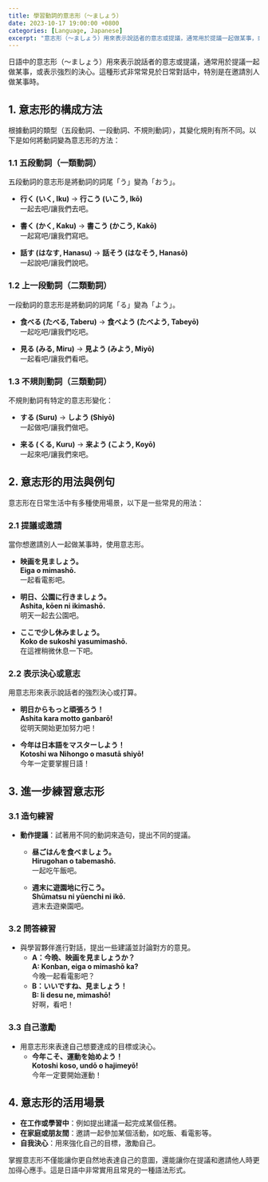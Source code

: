 ```yaml
---
title: 學習動詞的意志形（〜ましょう）
date: 2023-10-17 19:00:00 +0800
categories: [Language, Japanese]
excerpt: "意志形（〜ましょう）用來表示說話者的意志或提議，通常用於提議一起做某事，或表示強烈的決心"
---
```


日語中的意志形（〜ましょう）用來表示說話者的意志或提議，通常用於提議一起做某事，或表示強烈的決心。這種形式非常常見於日常對話中，特別是在邀請別人做某事時。

## **1. 意志形的構成方法**

根據動詞的類型（五段動詞、一段動詞、不規則動詞），其變化規則有所不同。以下是如何將動詞變為意志形的方法：

### **1.1 五段動詞（一類動詞）**
五段動詞的意志形是將動詞的詞尾「う」變為「おう」。
- **行く (いく, Iku)** → **行こう (いこう, Ikō)**  
  一起去吧/讓我們去吧。

- **書く (かく, Kaku)** → **書こう (かこう, Kakō)**  
  一起寫吧/讓我們寫吧。

- **話す (はなす, Hanasu)** → **話そう (はなそう, Hanasō)**  
  一起說吧/讓我們說吧。

### **1.2 上一段動詞（二類動詞）**
一段動詞的意志形是將動詞的詞尾「る」變為「よう」。
- **食べる (たべる, Taberu)** → **食べよう (たべよう, Tabeyō)**  
  一起吃吧/讓我們吃吧。

- **見る (みる, Miru)** → **見よう (みよう, Miyō)**  
  一起看吧/讓我們看吧。

### **1.3 不規則動詞（三類動詞）**
不規則動詞有特定的意志形變化：
- **する (Suru)** → **しよう (Shiyō)**  
  一起做吧/讓我們做吧。

- **来る (くる, Kuru)** → **来よう (こよう, Koyō)**  
  一起來吧/讓我們來吧。

## **2. 意志形的用法與例句**

意志形在日常生活中有多種使用場景，以下是一些常見的用法：

### **2.1 提議或邀請**
當你想邀請別人一起做某事時，使用意志形。
- **映画を見ましょう。**  
  **Eiga o mimashō.**  
  一起看電影吧。

- **明日、公園に行きましょう。**  
  **Ashita, kōen ni ikimashō.**  
  明天一起去公園吧。

- **ここで少し休みましょう。**  
  **Koko de sukoshi yasumimashō.**  
  在這裡稍微休息一下吧。

### **2.2 表示決心或意志**
用意志形來表示說話者的強烈決心或打算。
- **明日からもっと頑張ろう！**  
  **Ashita kara motto ganbarō!**  
  從明天開始更加努力吧！

- **今年は日本語をマスターしよう！**  
  **Kotoshi wa Nihongo o masutā shiyō!**  
  今年一定要掌握日語！

## **3. 進一步練習意志形**

### **3.1 造句練習**
- **動作提議**：試著用不同的動詞來造句，提出不同的提議。
  - **昼ごはんを食べましょう。**  
    **Hirugohan o tabemashō.**  
    一起吃午飯吧。

  - **週末に遊園地に行こう。**  
    **Shūmatsu ni yūenchi ni ikō.**  
    週末去遊樂園吧。

### **3.2 問答練習**
- 與學習夥伴進行對話，提出一些建議並討論對方的意見。
  - **A：今晩、映画を見ましょうか？**  
    **A: Konban, eiga o mimashō ka?**  
    今晚一起看電影吧？
  - **B：いいですね、見ましょう！**  
    **B: Ii desu ne, mimashō!**  
    好啊，看吧！

### **3.3 自己激勵**
- 用意志形來表達自己想要達成的目標或決心。
  - **今年こそ、運動を始めよう！**  
    **Kotoshi koso, undō o hajimeyō!**  
    今年一定要開始運動！

## **4. 意志形的活用場景**

- **在工作或學習中**：例如提出建議一起完成某個任務。
- **在家庭或朋友間**：邀請一起參加某個活動，如吃飯、看電影等。
- **自我決心**：用來強化自己的目標，激勵自己。

掌握意志形不僅能讓你更自然地表達自己的意圖，還能讓你在提議和邀請他人時更加得心應手。這是日語中非常實用且常見的一種語法形式。
